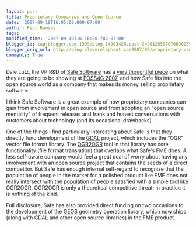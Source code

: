 ```yaml
---
layout: post
title: Proprietary Companies and Open Source
date: '2007-09-19T16:05:00.000-07:00'
author: Paul Ramsey
tags: 
modified_time: '2007-09-19T16:16:20.782-07:00'
blogger_id: tag:blogger.com,1999:blog-14903426.post-2490126507870690259
blogger_orig_url: http://blog.cleverelephant.ca/2007/09/proprietary-companies-and-open-source.html
comments: True
---
```


Dale Lutz, the VP R&D of [Safe Software](http://www.safe.com/) has a [very thoughtful piece](http://spatial-etl.blogspot.com/2007/09/looking-forward-to-foss4g-2007.html) on what they are going to be showing at [FOSS4G 2007](http://2007.foss4g.org/), and how Safe fits into the open source world as a company that makes its money selling proprietary software.

I think Safe Software is a great example of how proprietary companies can gain from involvement in open source and from adopting an "open source mentality" of frequent releases and frank and honest conversations with customers about technology (and its occasional drawbacks).

One of the things I find particularly interesting about Safe is that they directly fund development of the [GDAL](http://www.gdal.org/) project, which includes the "OGR" vector file format library.  The [OGR2OGR](http://www.gdal.org/ogr/ogr2ogr.html) tool in that library has core functionality (file format translation) that overlaps what Safe's FME does.  A less self-aware company would feel a great deal of worry about having any involvement with an open source project that contains the seeds of a direct competitor.  But Safe has enough internal self-regard to recognize that the population of people in the market for a polished product like FME does not really intersect with the population of people satisfied with a simple tool like OGR2OGR.  OGR2OGR is only a theoretical competitive threat; in practice it is nothing of the kind.

Full disclosure, Safe has also provided direct funding on two occasions to the development of the [GEOS](http://trac.osgeo.org/geos/) geometry operation library, which now ships (along with GDAL and other open source libraries) in the FME product.